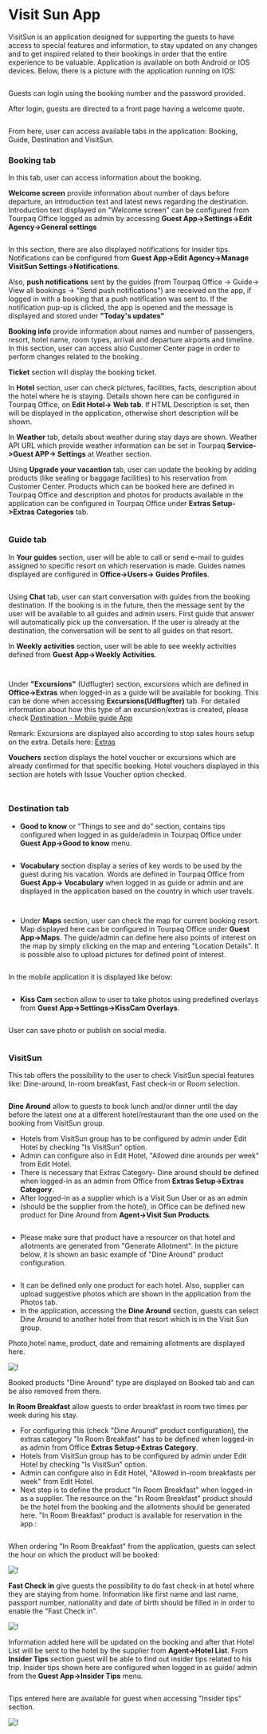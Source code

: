 # Visit Sun App

VisitSun is an application designed for supporting the guests to have access to special features and information, to stay updated on any changes and to get inspired related to their bookings in order that the entire experience to be valuable. Application is available on both Android or IOS devices. Below, there is a picture with the application running on IOS:

<figure><img src=".gitbook/assets/image (3) (1) (1) (1) (1) (1) (1) (1) (1) (1) (1) (1) (1) (1) (1) (1) (1) (1).png" alt=""><figcaption></figcaption></figure>

Guests can login using the booking number and the password provided.

After login, guests are directed to a front page having a welcome quote.

<figure><img src=".gitbook/assets/image (4) (1) (1) (1) (1) (1) (1) (1) (1) (1) (1) (1).png" alt=""><figcaption></figcaption></figure>

From here, user can access available tabs in the application: Booking, Guide, Destination and VisitSun.

### Booking tab <a href="#booking-tab" id="booking-tab"></a>

In this tab, user can access information about the booking.

**Welcome screen** provide information about number of days before departure, an introduction text and latest news regarding the destination. Introduction text displayed on "Welcome screen" can be configured from Tourpaq Office logged as admin by accessing **Guest App->Settings->Edit Agency->General settings**

<figure><img src=".gitbook/assets/image (5) (1) (1) (1) (1) (1) (1) (1) (1) (1) (1).png" alt=""><figcaption></figcaption></figure>

In this section, there are also displayed notifications for insider tips. Notifications can be configured from **Guest App->Edit Agency->Manage VisitSun Settings->Notifications**.

Also, **push notifications** sent by the guides (from Tourpaq Office -> Guide-> View all bookings -> "Send push notifications") are received on the app, if logged in with a booking that a push notification was sent to. If the notification pup-up is clicked, the app is opened and the message is displayed and stored under **"Today's updates"**

**Booking info** provide information about names and number of passengers, resort, hotel name, room types, arrival and departure airports and timeline. In this section, user can access also Customer Center page in order to perform changes related to the booking .

**Ticket** section will display the booking ticket.

In **Hotel** section, user can check pictures, facilities, facts, description about the hotel where he is staying. Details shown here can be configured in Tourpaq Office, on **Edit Hotel-> Web tab**. If HTML Description is set, then will be displayed in the application, otherwise short description will be shown.

In **Weather** tab, details about weather during stay days are shown. Weather API URL which provide weather information can be set in Tourpaq **Service->Guest APP-> Settings** at Weather section.

Using **Upgrade your vacantion** tab, user can update the booking by adding products (like seating or baggage facilities) to his reservation from Customer Center. Products which can be booked here are defined in Tourpaq Office and description and photos for products available in the application can be configured in Tourpaq Office under **Extras Setup->Extras Categories** tab.

<figure><img src=".gitbook/assets/image (6) (1) (1) (1) (1) (1) (1) (1).png" alt=""><figcaption></figcaption></figure>

### Guide tab <a href="#guide-tab" id="guide-tab"></a>

In **Your guides** section, user will be able to call or send e-mail to guides assigned to specific resort on which reservation is made. Guides names displayed are configured in **Office->Users-> Guides Profiles**.

<figure><img src=".gitbook/assets/image (7) (1) (1) (1) (1) (1) (1).png" alt=""><figcaption></figcaption></figure>

Using **Chat** tab, user can start conversation with guides from the booking destination. If the booking is in the future, then the message sent by the user will be available to all guides and admin users. First guide that answer will automatically pick up the conversation. If the user is already at the destination, the conversation will be sent to all guides on that resort.

In **Weekly activities** section, user will be able to see weekly activities defined from **Guest App->Weekly Activities**.

<figure><img src=".gitbook/assets/image (6) (1) (1) (1) (1) (1) (1) (1) (1) (1) (1) (1) (1) (1) (1) (1) (1) (1) (1) (1) (1) (1) (1) (1) (1) (1).png" alt=""><figcaption></figcaption></figure>

<figure><img src=".gitbook/assets/image (8) (1) (1) (1) (1) (1) (1) (1) (1) (1) (1) (1) (1) (1) (1) (1) (1) (1) (1).png" alt=""><figcaption></figcaption></figure>

Under **"Excursions"** (Udflugter) section, excursions which are defined in **Office->Extras** when logged-in as a guide will be available for booking. This can be done when accessing **Excursions(Udflugfter)** tab. For detailed information about how this type of an excursion/extras is created, please check [Destination - Mobile guide App](destination-mobile-guide-app.md)

Remark: Excursions are displayed also according to stop sales hours setup on the extra. Details here: [Extras](broken-reference)

**Vouchers** section displays the hotel voucher or excursions which are already confirmed for that specific booking. Hotel vouchers displayed in this section are hotels with Issue Voucher option checked.

<figure><img src=".gitbook/assets/image (9) (1) (1) (1) (1) (1) (1) (1) (1) (1) (1) (1) (1) (1) (1) (1) (1).png" alt=""><figcaption></figcaption></figure>

<figure><img src=".gitbook/assets/image (8) (1) (1) (1) (1).png" alt=""><figcaption></figcaption></figure>

### Destination tab <a href="#destination-tab" id="destination-tab"></a>

* **Good to know** or "Things to see and do" section, contains tips configured when logged in as guide/admin in Tourpaq Office under **Guest App->Good to know** menu.

<figure><img src=".gitbook/assets/image (9) (1) (1) (1) (1).png" alt=""><figcaption></figcaption></figure>

* **Vocabulary** section display a series of key words to be used by the guest during his vacation. Words are defined in Tourpaq Office from **Guest App-> Vocabulary** when logged in as guide or admin and are displayed in the application based on the country in which user travels.

<figure><img src=".gitbook/assets/image (10) (1) (1) (1) (1).png" alt=""><figcaption></figcaption></figure>

<figure><img src=".gitbook/assets/image (14) (1) (1) (1) (1) (1) (1) (1) (1) (1) (1).png" alt=""><figcaption></figcaption></figure>

* Under **Maps** section, user can check the map for current booking resort. Map displayed here can be configured in Tourpaq Office under **Guest App->Maps**. The guide/admin can define here also points of interest on the map by simply clicking on the map and entering "Location Details". It is possible also to upload pictures for defined point of interest.

<figure><img src=".gitbook/assets/image (16) (1) (1) (1) (1) (1) (1) (1) (1) (1) (1).png" alt=""><figcaption></figcaption></figure>

In the mobile application it is displayed like below:

<figure><img src=".gitbook/assets/dc7ce3dc-76df-4ca1-8d75-86e0a3330f77-9348e6031e09ec52b71125dbe9de4388.jpg" alt=""><figcaption></figcaption></figure>

* **Kiss Cam** section allow to user to take photos using predefined overlays from **Guest App->Settings->KissCam Overlays**.

<figure><img src=".gitbook/assets/image (18) (1) (1) (1) (1) (1) (1) (1) (1) (1).png" alt=""><figcaption></figcaption></figure>

User can save photo or publish on social media.

<figure><img src=".gitbook/assets/image (11) (1) (1) (1) (1).png" alt=""><figcaption></figcaption></figure>

### VisitSun <a href="#visitsun" id="visitsun"></a>

This tab offers the possibility to the user to check VisitSun special features like: Dine-around, In-room breakfast, Fast check-in or Room selection.

<figure><img src=".gitbook/assets/image (20) (1) (1) (1) (1) (1) (1) (1) (1).png" alt=""><figcaption></figcaption></figure>

**Dine Around** allow to guests to book lunch and/or dinner until the day before the latest one at a different hotel/restaurant than the one used on the booking from VisitSun group.

* Hotels from VisitSun group has to be configured by admin under Edit Hotel by checking "Is VisitSun" option.
* Admin can configure also in Edit Hotel, "Allowed dine arounds per week" from Edit Hotel.
* There is necessary that Extras Category- Dine around should be defined when logged-in as an admin from Office from **Extras Setup->Extras Category**.
* After logged-in as a supplier which is a Visit Sun User or as an admin
* (should be the supplier from the hotel), in Office can be defined new product for Dine Around from **Agent->Visit Sun Products**.

<figure><img src=".gitbook/assets/image (12) (1) (1) (1).png" alt=""><figcaption></figcaption></figure>

* Please make sure that product have a resourcer on that hotel and allotments are generated from "Generate Allotment". In the picture below, it is shown an basic example of "Dine Around" product configuration.

<figure><img src=".gitbook/assets/image (13) (1) (1) (1).png" alt=""><figcaption></figcaption></figure>

* It can be defined only one product for each hotel. Also, supplier can upload suggestive photos which are shown in the application from the Photos tab.
* In the application, accessing the **Dine Around** section, guests can select Dine Around to another hotel from that resort which is in the Visit Sun group.

Photo,hotel name, product, date and remaining allotments are displayed here.

![!](https://docs.tourpaq.com/assets/images/b2977b75-1c4d-44d3-be78-15c5f0641343-c389b3a157bfa2aee1be6927e6b0bd2b.jpg)

Booked products "Dine Around" type are displayed on Booked tab and can be also removed from there.

**In Room Breakfast** allow guests to order breakfast in room two times per week during his stay.

* For configuring this (check "Dine Around" product configuration), the extras category "In Room Breakfast" has to be defined when logged-in as admin from Office **Extras Setup->Extras Category**.
* Hotels from VisitSun group has to be configured by admin under Edit Hotel by checking "Is VisitSun" option.
* Admin can configure also in Edit Hotel, "Allowed in-room breakfasts per week" from Edit Hotel.
* Next step is to define the product "In Room Breakfast" when logged-in as a supplier. The resource on the "In Room Breakfast" product should be the hotel from the booking and the allotments should be generated here. "In Room Breakfast" product is available for reservation in the app.:

<figure><img src=".gitbook/assets/4055c3a6-eb50-4f03-abdf-d4ba9c047a3e-c2aaf6d66c211f21cd7288c8f34a0138.jpg" alt=""><figcaption></figcaption></figure>

When ordering "In Room Breakfast" from the application, guests can select the hour on which the product will be booked:

![!](https://docs.tourpaq.com/assets/images/880897a4-322c-4e0e-9ba9-b8b82a6d84ff-34b7860dcc3087ccd94fa6fc0baf7c4b.jpg)

**Fast Check in** give guests the possibility to do fast check-in at hotel where they are staying from home. Information like first name and last name, passport number, nationality and date of birth should be filled in in order to enable the "Fast Check in".

![!](https://docs.tourpaq.com/assets/images/259c9e95-8548-4164-bca5-ceeafb6132c2-60197085a5202e014d32a59f6326c516.jpg)

Information added here will be updated on the booking and after that Hotel List will be sent to the hotel by the supplier from **Agent->Hotel List**. From **Insider Tips** section guest will be able to find out insider tips related to his trip. Insider tips shown here are configured when logged in as guide/ admin from the **Guest App->Insider Tips** menu.

<figure><img src=".gitbook/assets/image (14) (1) (1).png" alt=""><figcaption></figcaption></figure>

Tips entered here are available for guest when accessing "Insider tips" section.

![!](https://docs.tourpaq.com/assets/images/0fb0190b-0984-463f-8c88-d7b74570cc03-3099e97761a183f92ef99197bc334bfe.jpg)
